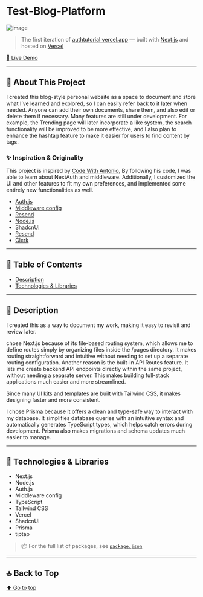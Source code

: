 # Test-Blog-Platform
![image](https://github.com/user-attachments/assets/42400cb2-bd25-452c-8195-7a13ec2294be)

> The first iteration of [authtutorial.vercel.app](https://authtutorial.vercel.app/) — built with [Next.js](https://nextjs.org/) and hosted on [Vercel](https://vercel.com/)

[🚀 Live Demo](https://authtutorial.vercel.app/)

---

## 🚨 About This Project

I created this blog-style personal website as a space to document and store what I’ve learned and explored, so I can easily refer back to it later when needed. Anyone can add their own documents, share them, and also edit or delete them if necessary. Many features are still under development. For example, the Trending page will later incorporate a like system, the search functionality will be improved to be more effective, and I also plan to enhance the hashtag feature to make it easier for users to find content by tags.

### ✨ Inspiration & Originality

This project is inspired by [Code With Antonio](https://www.youtube.com/@codewithantonio), By following his code, I was able to learn about NextAuth and middleware. Additionally, I customized the UI and other features to fit my own preferences, and implemented some entirely new functionalities as well.

- [Auth.js]( https://authjs.dev/)
- [Middleware config](https://dub.sh/Apr6dvD)
- [Resend](https://resend.com/)
- [Node.js](https://nodejs.org/en)
- [ShadcnUI](https://resend.com/)
- [Resend](https://ui.shadcn.com/)
- [Clerk](https://dub.sh/SdVFxFU)

---

## 📑 Table of Contents

- [Description](#-description)
- [Technologies & Libraries](#-technologies--libraries)

---

## 📝 Description

I created this as a way to document my work, making it easy to revisit and review later.  

chose Next.js because of its file-based routing system, which allows me to define routes simply by organizing files inside the /pages directory. It makes routing straightforward and intuitive without needing to set up a separate routing configuration.
Another reason is the built-in API Routes feature. It lets me create backend API endpoints directly within the same project, without needing a separate server. This makes building full-stack applications much easier and more streamlined.

Since many UI kits and templates are built with Tailwind CSS, it makes designing faster and more consistent.

I chose Prisma because it offers a clean and type-safe way to interact with my database. It simplifies database queries with an intuitive syntax and automatically generates TypeScript types, which helps catch errors during development. Prisma also makes migrations and schema updates much easier to manage.

---

## 🧰 Technologies & Libraries

- Next.js  
- Node.js
- Auth.js
- Middleware config
- TypeScript  
- Tailwind CSS  
- Vercel
- ShadcnUI
- Prisma
- tiptap

> 📦 For the full list of packages, see [`package.json`](./package.json)
---
## 🔝 Back to Top
[⬆️ Go to top](#top)
